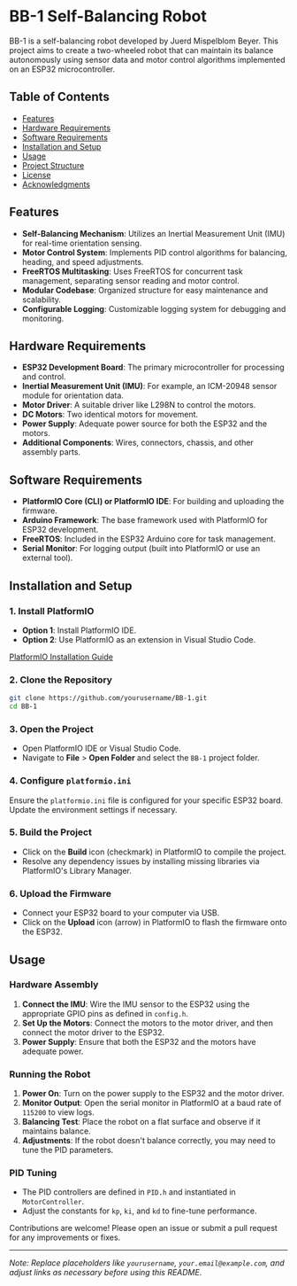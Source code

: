 # BB-1 Self-Balancing Robot

BB-1 is a self-balancing robot developed by Juerd Mispelblom Beyer. This project aims to create a two-wheeled robot that can maintain its balance autonomously using sensor data and motor control algorithms implemented on an ESP32 microcontroller.

## Table of Contents

- [Features](#features)
- [Hardware Requirements](#hardware-requirements)
- [Software Requirements](#software-requirements)
- [Installation and Setup](#installation-and-setup)
- [Usage](#usage)
- [Project Structure](#project-structure)
- [License](#license)
- [Acknowledgments](#acknowledgments)

## Features

- **Self-Balancing Mechanism**: Utilizes an Inertial Measurement Unit (IMU) for real-time orientation sensing.
- **Motor Control System**: Implements PID control algorithms for balancing, heading, and speed adjustments.
- **FreeRTOS Multitasking**: Uses FreeRTOS for concurrent task management, separating sensor reading and motor control.
- **Modular Codebase**: Organized structure for easy maintenance and scalability.
- **Configurable Logging**: Customizable logging system for debugging and monitoring.

## Hardware Requirements

- **ESP32 Development Board**: The primary microcontroller for processing and control.
- **Inertial Measurement Unit (IMU)**: For example, an ICM-20948 sensor module for orientation data.
- **Motor Driver**: A suitable driver like L298N to control the motors.
- **DC Motors**: Two identical motors for movement.
- **Power Supply**: Adequate power source for both the ESP32 and the motors.
- **Additional Components**: Wires, connectors, chassis, and other assembly parts.

## Software Requirements

- **PlatformIO Core (CLI) or PlatformIO IDE**: For building and uploading the firmware.
- **Arduino Framework**: The base framework used with PlatformIO for ESP32 development.
- **FreeRTOS**: Included in the ESP32 Arduino core for task management.
- **Serial Monitor**: For logging output (built into PlatformIO or use an external tool).

## Installation and Setup

### 1. Install PlatformIO

- **Option 1**: Install PlatformIO IDE.
- **Option 2**: Use PlatformIO as an extension in Visual Studio Code.

[PlatformIO Installation Guide](https://platformio.org/install)

### 2. Clone the Repository

```bash
git clone https://github.com/yourusername/BB-1.git
cd BB-1
```

### 3. Open the Project

- Open PlatformIO IDE or Visual Studio Code.
- Navigate to **File** > **Open Folder** and select the `BB-1` project folder.

### 4. Configure `platformio.ini`

Ensure the `platformio.ini` file is configured for your specific ESP32 board. Update the environment settings if necessary.

### 5. Build the Project

- Click on the **Build** icon (checkmark) in PlatformIO to compile the project.
- Resolve any dependency issues by installing missing libraries via PlatformIO's Library Manager.

### 6. Upload the Firmware

- Connect your ESP32 board to your computer via USB.
- Click on the **Upload** icon (arrow) in PlatformIO to flash the firmware onto the ESP32.

## Usage

### Hardware Assembly

1. **Connect the IMU**: Wire the IMU sensor to the ESP32 using the appropriate GPIO pins as defined in `config.h`.
2. **Set Up the Motors**: Connect the motors to the motor driver, and then connect the motor driver to the ESP32.
3. **Power Supply**: Ensure that both the ESP32 and the motors have adequate power.

### Running the Robot

1. **Power On**: Turn on the power supply to the ESP32 and the motor driver.
2. **Monitor Output**: Open the serial monitor in PlatformIO at a baud rate of `115200` to view logs.
3. **Balancing Test**: Place the robot on a flat surface and observe if it maintains balance.
4. **Adjustments**: If the robot doesn't balance correctly, you may need to tune the PID parameters.

### PID Tuning

- The PID controllers are defined in `PID.h` and instantiated in `MotorController`.
- Adjust the constants for `kp`, `ki`, and `kd` to fine-tune performance.

Contributions are welcome! Please open an issue or submit a pull request for any improvements or fixes.

---

*Note: Replace placeholders like `yourusername`, `your.email@example.com`, and adjust links as necessary before using this README.*
